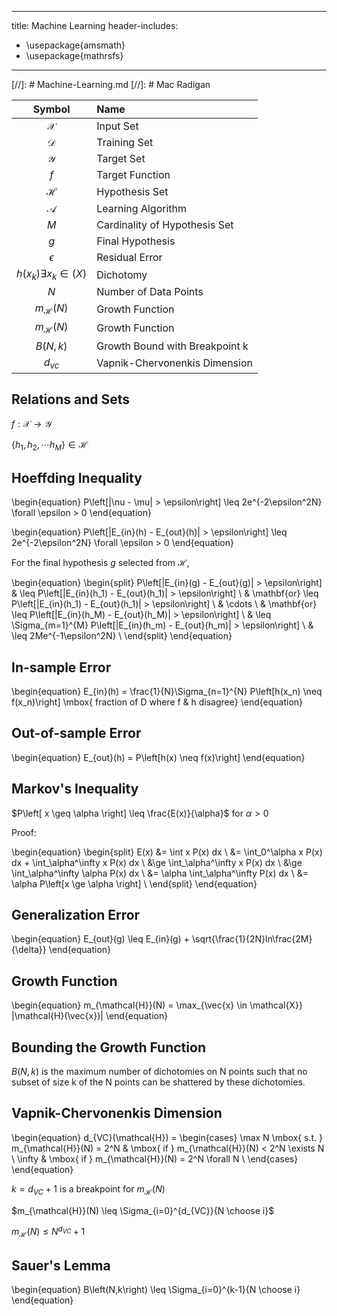
---
title: Machine Learning
header-includes:
 - \usepackage{amsmath}
 - \usepackage{mathrsfs}
---
[//]: # Machine-Learning.md
[//]: # Mac Radigan

|Symbol                                   | Name                          |
|:---------------------------------------:|:------------------------------|
|$\mathcal{X}$                            |Input Set                      |
|$\mathcal{D}$                            |Training Set                   |
|$\mathcal{Y}$                            |Target Set                     |
|$f$                                      |Target Function                |
|$\mathcal{H}$                            |Hypothesis Set                 |
|$\mathcal{A}$                            |Learning Algorithm             |
|$M$                                      |Cardinality of Hypothesis Set  |
|$g$                                      |Final Hypothesis               |
|$\epsilon$                               |Residual Error                 |
|$h(x_k) \exists x_k \in \mathcal(X)$     |Dichotomy                      |
|$N$                                      |Number of Data Points          |
|$m_\mathcal{H}(N)$                       |Growth Function                |
|$m_\mathcal{H}(N)$                       |Growth Function                |
|$B\left(N,k\right)$                      |Growth Bound with Breakpoint k |
|$d_{vc}$                                 |Vapnik-Chervonenkis Dimension  |

## Relations and Sets

$f: \mathcal{X} \rightarrow \mathcal{Y}$

$\left\{ h_1, h_2, \cdots h_M \right\} \in \mathcal{H}$

## Hoeffding Inequality

\begin{equation}
P\left[|\nu - \mu| > \epsilon\right] \leq 2e^{-2\epsilon^2N}    \forall \epsilon > 0
\end{equation}

\begin{equation}
P\left[|E_{in}(h) - E_{out}(h)| > \epsilon\right] \leq 2e^{-2\epsilon^2N}    \forall \epsilon > 0
\end{equation}

For the final hypothesis $g$ selected from $\mathcal{H}$, 

\begin{equation}
\begin{split}
P\left[|E_{in}(g) - E_{out}(g)| > \epsilon\right] & \leq P\left[|E_{in}(h_1) - E_{out}(h_1)| > \epsilon\right] \\
                                                  & \mathbf{or} \leq P\left[|E_{in}(h_1) - E_{out}(h_1)| > \epsilon\right] \\
                                                  & \cdots \\
                                                  & \mathbf{or} \leq P\left[|E_{in}(h_M) - E_{out}(h_M)| > \epsilon\right] \\
                                                  & \leq \Sigma_{m=1}^{M} P\left[|E_{in}(h_m) - E_{out}(h_m)| > \epsilon\right] \\
                                                  & \leq 2Me^{-1\epsilon^2N} \\
\end{split}
\end{equation}

## In-sample Error

\begin{equation}
E_{in}(h) = \frac{1}{N}\Sigma_{n=1}^{N} P\left[h(x_n) \neq f(x_n)\right]  \mbox{  fraction of D where f \& h disagree}
\end{equation}

## Out-of-sample Error

\begin{equation}
E_{out}(h) = P\left[h(x) \neq f(x)\right]
\end{equation}


## Markov's Inequality

$P\left[ x \geq \alpha \right] \leq \frac{E(x)}{\alpha}$ for $\alpha > 0$

Proof:

\begin{equation}
\begin{split}
E(x) &= \int x P(x) dx \\
      &= \int_0^\alpha x P(x) dx + \int_\alpha^\infty x P(x) dx \\
      &\ge \int_\alpha^\infty x P(x) dx \\
      &\ge \int_\alpha^\infty \alpha P(x) dx \\
      &= \alpha \int_\alpha^\infty P(x) dx \\
      &= \alpha P\left[x \ge \alpha \right] \\
\end{split}
\end{equation}

## Generalization Error

\begin{equation}
E_{out}(g) \leq E_{in}(g) + \sqrt{\frac{1}{2N}ln\frac{2M}{\delta}}
\end{equation}

## Growth Function
\begin{equation}
m_{\mathcal{H}}(N) = \max_{\vec{x} \in \mathcal{X}} |\mathcal{H}(\vec{x})|
\end{equation}

## Bounding the Growth Function

$B\left(N,k\right)$ is the maximum number of dichotomies on N points such that no subset of size k of the N points can be shattered by these dichotomies.

## Vapnik-Chervonenkis Dimension
\begin{equation}
d_{VC}(\mathcal{H}) = 
\begin{cases}
\max N \mbox{ s.t. } m_{\mathcal{H}}(N) = 2^N & \mbox{ if } m_{\mathcal{H}}(N) < 2^N \exists N \\
\infty & \mbox{ if } m_{\mathcal{H}}(N) = 2^N \forall N \\
\end{cases}
\end{equation}

$k = d_{VC} + 1$ is a breakpoint for $m_{\mathcal{H}}(N)$

$m_{\mathcal{H}}(N) \leq \Sigma_{i=0}^{d_{VC}}{N \choose i}$

$m_{\mathcal{H}}(N) \leq N^{d_{VC}} + 1$

## Sauer's Lemma

\begin{equation}
B\left(N,k\right) \leq \Sigma_{i=0}^{k-1}{N \choose i}
\end{equation}
